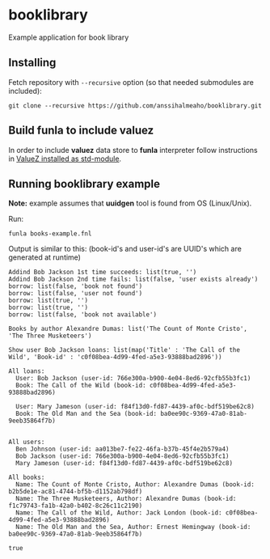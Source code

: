 # booklibrary
Example application for book library

## Installing
Fetch repository with `--recursive` option (so that needed submodules are included):

```
git clone --recursive https://github.com/anssihalmeaho/booklibrary.git
```

## Build funla to include valuez
In order to include **valuez** data store to **funla** interpreter follow
instructions in [ValueZ installed as std-module](https://github.com/anssihalmeaho/fuvaluez).


## Running booklibrary example
**Note:** example assumes that **uuidgen** tool is found from OS (Linux/Unix).

Run:

```
funla books-example.fnl
```


Output is similar to this:
(book-id's and user-id's are UUID's which are generated at runtime)

```
Addind Bob Jackson 1st time succeeds: list(true, '')
Addind Bob Jackson 2nd time fails: list(false, 'user exists already')
borrow: list(false, 'book not found')
borrow: list(false, 'user not found')
borrow: list(true, '')
borrow: list(true, '')
borrow: list(false, 'book not available')

Books by author Alexandre Dumas: list('The Count of Monte Cristo', 'The Three Musketeers')

Show user Bob Jackson loans: list(map('Title' : 'The Call of the Wild', 'Book-id' : 'c0f08bea-4d99-4fed-a5e3-93888bad2896'))

All loans:
  User: Bob Jackson (user-id: 766e300a-b900-4e04-8ed6-92cfb55b3fc1)
  Book: The Call of the Wild (book-id: c0f08bea-4d99-4fed-a5e3-93888bad2896)

  User: Mary Jameson (user-id: f84f13d0-fd87-4439-af0c-bdf519be62c8)
  Book: The Old Man and the Sea (book-id: ba0ee90c-9369-47a0-81ab-9eeb35864f7b)


All users:
  Ben Johnson (user-id: aa013be7-fe22-46fa-b37b-45f4e2b579a4)
  Bob Jackson (user-id: 766e300a-b900-4e04-8ed6-92cfb55b3fc1)
  Mary Jameson (user-id: f84f13d0-fd87-4439-af0c-bdf519be62c8)

All books:
  Name: The Count of Monte Cristo, Author: Alexandre Dumas (book-id: b2b5de1e-ac81-4744-bf5b-d1152ab798df)
  Name: The Three Musketeers, Author: Alexandre Dumas (book-id: f1c79743-fa1b-42a0-b402-8c26c11c2190)
  Name: The Call of the Wild, Author: Jack London (book-id: c0f08bea-4d99-4fed-a5e3-93888bad2896)
  Name: The Old Man and the Sea, Author: Ernest Hemingway (book-id: ba0ee90c-9369-47a0-81ab-9eeb35864f7b)

true
```
